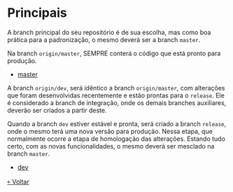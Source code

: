 # Principais

A branch principal do seu repositório é de sua escolha, mas como boa prática para a padronização, o mesmo deverá ser a branch `master`.

Na branch `origin/master`, SEMPRE conterá o código que está pronto para produção.

- [master](master.md)

A branch `origin/dev`, será idêntico a branch `origin/master`, com alterações que foram desenvolvidas recentemente e estão prontas para o `release`. Ele é considerado a branch de integração, onde os demais branches auxiliares, deverão ser criados a partir deste.

Quando a branch `dev` estiver estável e pronta, será criado a branch `release`, onde o mesmo terá uma nova versão para produção. Nessa etapa, que normalmente ocorre a etapa de homologação das alterações. Estando tudo certo, com as novas funcionalidades, o mesmo deverá ser mesclado na branch `master`.

- [dev](dev.md)

[&#65513; Voltar](https://github.com/doc-solutions/documentation-gitflow/blob/master/README.md)